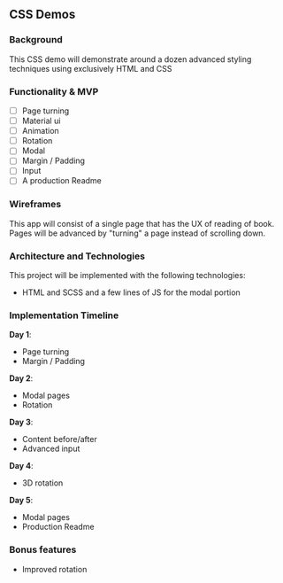 ## CSS Demos

### Background

This CSS demo will demonstrate around a dozen advanced styling techniques using exclusively HTML and CSS

### Functionality & MVP  

- [ ] Page turning
- [ ] Material ui
- [ ] Animation
- [ ] Rotation
- [ ] Modal
- [ ] Margin / Padding
- [ ] Input
- [ ] A production Readme

### Wireframes

This app will consist of a single page that has the UX of reading of book. Pages will be advanced by "turning" a page instead of scrolling down.

### Architecture and Technologies

This project will be implemented with the following technologies:

- HTML and SCSS and a few lines of JS for the modal portion

### Implementation Timeline

**Day 1**:

- Page turning
- Margin / Padding

**Day 2**:

- Modal pages
- Rotation

**Day 3**:

- Content before/after
- Advanced input

**Day 4**:

- 3D rotation

**Day 5**:

- Modal pages
- Production Readme

### Bonus features

- Improved rotation
